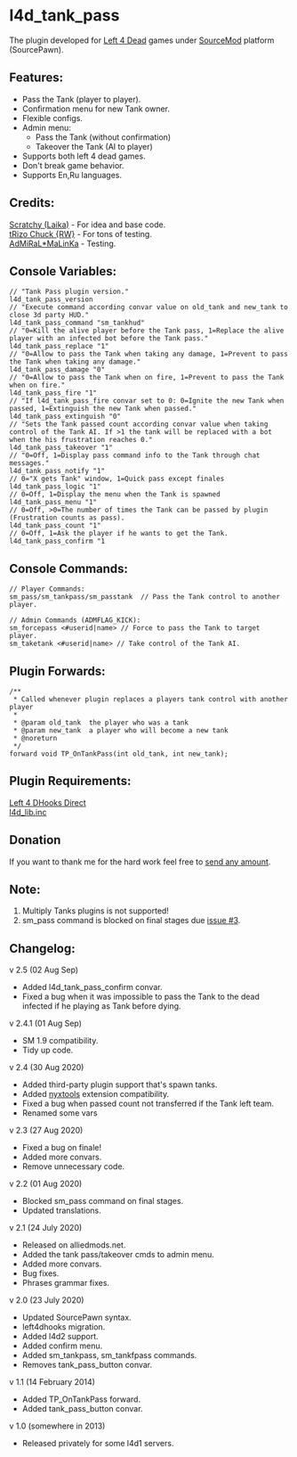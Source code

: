 
# l4d_tank_pass
The plugin developed for [Left 4 Dead](http://www.l4d.com/blog/ "Left 4 Dead & Left 4 Dead 2")  games under [SourceMod](https://www.sourcemod.net/ "SourceMod") platform (SourcePawn).

## Features:
- Pass the Tank (player to player).
- Confirmation menu for new Tank owner.
- Flexible configs. 
- Admin menu: 
  - Pass the Tank (without confirmation)
  - Takeover the Tank (AI to player)
- Supports both left 4 dead games.
- Don't break game behavior.
- Supports En,Ru languages.

## Credits:
[Scratchy (Laika)](https://steamcommunity.com/id/Myavuka/) - For idea and base code.  
[tRizo Chuck {RW}](https://steamcommunity.com/profiles/76561197998918131/) - For tons of testing.  
[AdMiRaL*MaLinKa](https://steamcommunity.com/profiles/76561199011947213/) - Testing.  


## Сonsole Variables:

    // "Tank Pass plugin version."
    l4d_tank_pass_version
    // "Execute command according convar value on old_tank and new_tank to close 3d party HUD."
    l4d_tank_pass_command "sm_tankhud"
    // "0=Kill the alive player before the Tank pass, 1=Replace the alive player with an infected bot before the Tank pass."
    l4d_tank_pass_replace "1"
    // "0=Allow to pass the Tank when taking any damage, 1=Prevent to pass the Tank when taking any damage."
    l4d_tank_pass_damage "0"
    // "0=Allow to pass the Tank when on fire, 1=Prevent to pass the Tank when on fire."
    l4d_tank_pass_fire "1"
    // "If l4d_tank_pass_fire convar set to 0: 0=Ignite the new Tank when passed, 1=Extinguish the new Tank when passed."
    l4d_tank_pass_extinguish "0"
    // "Sets the Tank passed count according convar value when taking control of the Tank AI. If >1 the tank will be replaced with a bot when the his frustration reaches 0."
    l4d_tank_pass_takeover "1"
    // "0=Off, 1=Display pass command info to the Tank through chat messages."
    l4d_tank_pass_notify "1"
    // 0="X gets Tank" window, 1=Quick pass except finales
    l4d_tank_pass_logic "1"
    // 0=Off, 1=Display the menu when the Tank is spawned
    l4d_tank_pass_menu "1"
    // 0=Off, >0=The number of times the Tank can be passed by plugin (Frustration counts as pass).
    l4d_tank_pass_count "1"
    // 0=Off, 1=Ask the player if he wants to get the Tank.
    l4d_tank_pass_confirm "1

## Сonsole Commands:

    // Player Commands:
    sm_pass/sm_tankpass/sm_passtank  // Pass the Tank control to another player.
    
    // Admin Commands (ADMFLAG_KICK):
    sm_forcepass <#userid|name> // Force to pass the Tank to target player.
    sm_taketank <#userid|name> // Take control of the Tank AI.

## Plugin Forwards:

    /**
     * Called whenever plugin replaces a players tank control with another player
     *
     * @param old_tank	the player who was a tank
     * @param new_tank	a player who will become a new tank
     * @noreturn
     */
    forward void TP_OnTankPass(int old_tank, int new_tank);

## Plugin Requirements:
[Left 4 DHooks Direct](https://forums.alliedmods.net/showthread.php?t=321696)  
[l4d_lib.inc](https://github.com/raziEiL/rotoblin2/blob/dev/left4dead/addons/sourcemod/scripting/include/l4d_lib.inc)
## Donation
If you want to thank me for the hard work feel free to [send any amount](https://www.paypal.me/razicat "send any amount").

## Note:
1. Multiply Tanks plugins is not supported!
2. sm_pass command is blocked on final stages due [issue #3](https://github.com/raziEiL/l4d_tank_pass/issues/3).


## Changelog:
v 2.5 (02 Aug Sep)
- Added l4d_tank_pass_confirm convar.
- Fixed a bug when it was impossible to pass the Tank to the dead infected if he playing as Tank before dying.

v 2.4.1 (01 Aug Sep)
- SM 1.9 compatibility.
- Tidy up code.

v 2.4 (30 Aug 2020)
- Added third-party plugin support that's spawn tanks.
- Added [nyxtools](https://github.com/JeremyDF93/nyxtools) extension compatibility.
- Fixed a bug when passed count not transferred if the Tank left team.
- Renamed some vars

v 2.3 (27 Aug 2020)
- Fixed a bug on finale!
- Added more convars.
- Remove unnecessary code.

v 2.2 (01 Aug 2020)
 - Blocked sm_pass command on final stages.
 - Updated translations.

v 2.1 (24 July 2020)
 - Released on alliedmods.net.
 - Added the tank pass/takeover cmds to admin menu.
 - Added more convars.
 - Bug fixes.
 - Phrases grammar fixes.
	
v 2.0 (23 July 2020)
 - Updated SourcePawn syntax.
 - left4dhooks migration.
 - Added l4d2 support.
 - Added confirm menu.
 - Added sm_tankpass, sm_tankfpass commands.
 - Removes tank_pass_button convar.

v 1.1 (14 February 2014)
 - Added TP_OnTankPass forward.
 - Added tank_pass_button convar.
 
v 1.0 (somewhere in 2013)
 - Released privately for some l4d1 servers.
